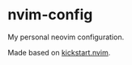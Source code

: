 # nvim-config

My personal neovim configuration.

Made based on [kickstart.nvim](https://github.com/nvim-lua/kickstart.nvim).

